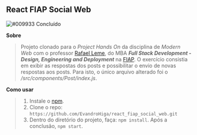 ## React FIAP Social Web
![#009933](https://via.placeholder.com/15/009933/000000?text=+) Concluído

**Sobre**
> Projeto clonado para o *Project Hands On* da disciplina de *Modern Web* com o professor [Rafael Leme](http://github.com/rafanleme/), do MBA ***Full Stack Development - Design, Engineering and Deployment*** na [FIAP](https://www.fiap.com.br/). O exercício consistia em exibir as respostas dos posts e possibilitar o envio de novas respostas aos posts. Para isto, o único arquivo alterado foi o */src/components/Post/index.js*.

**Como usar**
> 1. Instale o [npm](https://docs.npmjs.com/downloading-and-installing-node-js-and-npm).
> 2. Clone o repo: `https://github.com/EvandroHiga/react_fiap_social_web.git`
> 3. Dentro do diretório do projeto, faça: `npm install`. Após a conclusão, `npm start`.
